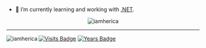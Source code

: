 - 🌱 I’m currently learning and working with [.NET](https://dotnet.microsoft.com/).
<p align="center">
   <img src="https://github-profile-trophy.vercel.app/?username=iamherica&theme=darkhub&row=1" alt="iamherica" />
</p>

---
<p align="center">
    <img align="left" src="https://github-readme-stats.vercel.app/api/top-langs/?username=iamherica&layout=compact&theme=midnight-purple" alt="iamherica" />
</p>

[![Visits Badge](https://badges.pufler.dev/visits/iamherica/iamherica)](https://badges.pufler.dev)
[![Years Badge](https://badges.pufler.dev/years/iamherica)](https://badges.pufler.dev)
